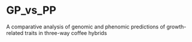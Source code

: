 # GP_vs_PP
A comparative analysis of genomic and phenomic predictions of growth-related traits in three-way coffee hybrids
